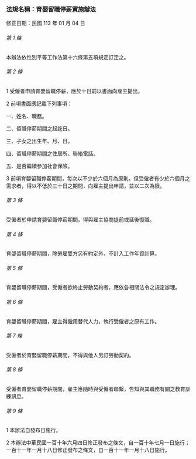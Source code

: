 ### 法規名稱：育嬰留職停薪實施辦法

修正日期：民國 113 年 01 月 04 日

###### 第 1 條

本辦法依性別平等工作法第十六條第五項規定訂定之。

###### 第 2 條

1 受僱者申請育嬰留職停薪，應於十日前以書面向雇主提出。

2 前項書面應記載下列事項：

一、姓名、職務。

二、留職停薪期間之起訖日。

三、子女之出生年、月、日。

四、留職停薪期間之住居所、聯絡電話。

五、是否繼續參加社會保險。

3 前項育嬰留職停薪期間，每次以不少於六個月為原則。但受僱者有少於六個月之需求者，得以不低於三十日之期間，向雇主提出申請，並以二次為限。

###### 第 3 條

受僱者於申請育嬰留職停薪期間，得與雇主協商提前或延後復職。

###### 第 4 條

育嬰留職停薪期間，除勞雇雙方另有約定外，不計入工作年資計算。

###### 第 5 條

育嬰留職停薪期間，受僱者欲終止勞動契約者，應依各相關法令之規定辦理。

###### 第 6 條

育嬰留職停薪期間，雇主得僱用替代人力，執行受僱者之原有工作。

###### 第 7 條

受僱者於育嬰留職停薪期間，不得與他人另訂勞動契約。

###### 第 8 條

受僱者育嬰留職停薪期間，雇主應隨時與受僱者聯繫，告知與其職務有關之教育訓練訊息。

###### 第 9 條

1 本辦法自發布日施行。

2 本辦法中華民國一百十年六月四日修正發布之條文，自一百十年七月一日施行；一百十一年一月十八日修正發布之條文，自一百十一年一月十八日施行。
